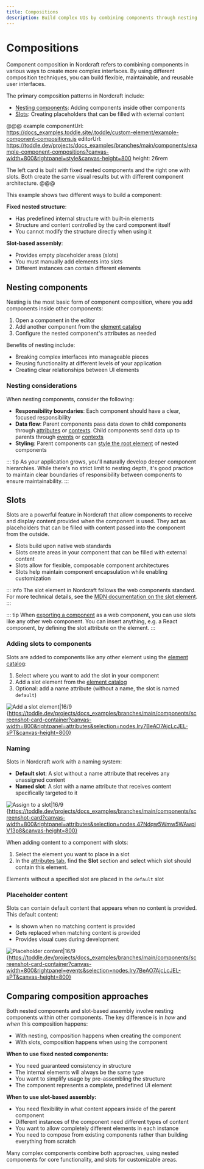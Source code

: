 ```yaml
---
title: Compositions
description: Build complex UIs by combining components through nesting and slots, creating flexible patterns for content insertion and component hierarchies.
---
```


# Compositions

Component composition in Nordcraft refers to combining components in various ways to create more complex interfaces. By using different composition techniques, you can build flexible, maintainable, and reusable user interfaces.

The primary composition patterns in Nordcraft include:

- [Nesting components](#nesting-components): Adding components inside other components
- [Slots](#slots): Creating placeholders that can be filled with external content

@@@ example
componentUrl: https://docs_examples.toddle.site/.toddle/custom-element/example-component-compositions.js
editorUrl: https://toddle.dev/projects/docs_examples/branches/main/components/example-component-compositions?canvas-width=800&rightpanel=style&canvas-height=800
height: 26rem

The left card is built with fixed nested components and the right one with slots. Both create the same visual results but with different component architecture.
@@@

This example shows two different ways to build a component:

**Fixed nested structure**:

- Has predefined internal structure with built-in elements
- Structure and content controlled by the card component itself
- You cannot modify the structure directly when using it

**Slot-based assembly**:

- Provides empty placeholder areas (slots)
- You must manually add elements into slots
- Different instances can contain different elements

## Nesting components

Nesting is the most basic form of component composition, where you add components inside other components:

1. Open a component in the editor
2. Add another component from the [element catalog](/the-editor/element-tree#element-catalog)
3. Configure the nested component's attributes as needed

Benefits of nesting include:

- Breaking complex interfaces into manageable pieces
- Reusing functionality at different levels of your application
- Creating clear relationships between UI elements

### Nesting considerations

When nesting components, consider the following:

- **Responsibility boundaries**: Each component should have a clear, focused responsibility
- **Data flow**: Parent components pass data down to child components through [attributes](/components/interface-and-lifecycle#defining-attributes) or [contexts](/contexts/overview). Child components send data up to parents through [events](/components/interface-and-lifecycle#setting-up-events) or [contexts](/contexts/overview)
- **Styling**: Parent components can [style the root element](/styling/conditional-styles#component-style-overrides) of nested components

::: tip
As your application grows, you'll naturally develop deeper component hierarchies. While there's no strict limit to nesting depth, it's good practice to maintain clear boundaries of responsibility between components to ensure maintainability.
:::

## Slots

Slots are a powerful feature in Nordcraft that allow components to receive and display content provided when the component is used. They act as placeholders that can be filled with content passed into the component from the outside.

- Slots build upon native web standards
- Slots create areas in your component that can be filled with external content
- Slots allow for flexible, composable component architectures
- Slots help maintain component encapsulation while enabling customization

::: info
The slot element in Nordcraft follows the web components standard. For more technical details, see the [MDN documentation on the slot element](https://developer.mozilla.org/en-US/docs/Web/HTML/Element/slot).
:::

::: tip
When [exporting a component](/components/export-a-component) as a web component, you can use slots like any other web component. You can insert anything, e.g. a React component, by defining the slot attribute on the element.
:::

### Adding slots to components

Slots are added to components like any other element using the [element catalog](/the-editor/element-tree#adding-elements):

1. Select where you want to add the slot in your component
2. Add a slot element from the [element catalog](/the-editor/element-tree#adding-elements)
3. Optional: add a name attribute (without a name, the slot is named `default`)

![Add a slot element|16/9](add-a-slot-element.webp){https://toddle.dev/projects/docs_examples/branches/main/components/screenshot-card-container?canvas-width=800&rightpanel=attributes&selection=nodes.Iry7BeAO7AjcLcJEL-sPT&canvas-height=800}

### Naming

Slots in Nordcraft work with a naming system:

- **Default slot**: A slot without a name attribute that receives any unassigned content
- **Named slot**: A slot with a name attribute that receives content specifically targeted to it

![Assign to a slot|16/9](assign-to-a-slot.webp){https://toddle.dev/projects/docs_examples/branches/main/components/screenshot-card?canvas-width=800&rightpanel=attributes&selection=nodes.47Ndqw5Wmw5WAwpiV13p8&canvas-height=800}

When adding content to a component with slots:

1. Select the element you want to place in a slot
2. In the [attributes tab](/the-editor/element-panel#attributes-tab), find the **Slot** section and select which slot should contain this element.

Elements without a specified slot are placed in the `default` slot

### Placeholder content

Slots can contain default content that appears when no content is provided. This default content:

- Is shown when no matching content is provided
- Gets replaced when matching content is provided
- Provides visual cues during development

![Placeholder content|16/9](placeholder-content.webp){https://toddle.dev/projects/docs_examples/branches/main/components/screenshot-card-container?canvas-width=800&rightpanel=events&selection=nodes.Iry7BeAO7AjcLcJEL-sPT&canvas-height=800}

## Comparing composition approaches

Both nested components and slot-based assembly involve nesting components within other components. The key difference is in _how_ and _when_ this composition happens:

- With nesting, composition happens when creating the component
- With slots, composition happens when using the component

**When to use fixed nested components:**

- You need guaranteed consistency in structure
- The internal elements will always be the same type
- You want to simplify usage by pre-assembling the structure
- The component represents a complete, predefined UI element

**When to use slot-based assembly:**

- You need flexibility in what content appears inside of the parent component
- Different instances of the component need different types of content
- You want to allow completely different elements in each instance
- You need to compose from existing components rather than building everything from scratch

Many complex components combine both approaches, using nested components for core functionality, and slots for customizable areas.
